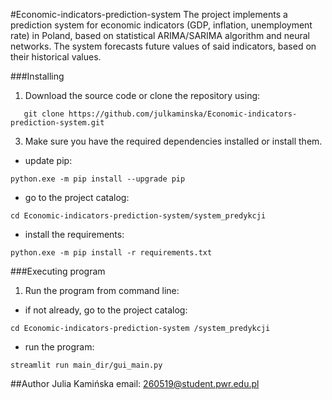 #Economic-indicators-prediction-system
The project implements a prediction system for economic indicators (GDP, inflation, unemployment rate) in Poland, based on statistical ARIMA/SARIMA algorithm and neural networks.
The system forecasts future values of said indicators, based on their historical values.

###Installing
1. Download the source code or clone the repository using:
```
   git clone https://github.com/julkaminska/Economic-indicators-prediction-system.git
```
3. Make sure you have the required dependencies installed or install them.
*	update pip:
```
python.exe -m pip install --upgrade pip
```
*	go to the project catalog:
```
cd Economic-indicators-prediction-system/system_predykcji
```
*	install the requirements:
```
python.exe -m pip install -r requirements.txt
```

###Executing program
1. Run the program from command line:
* if not already, go to the project catalog:
```
cd Economic-indicators-prediction-system /system_predykcji
```
*	run the program:
```
streamlit run main_dir/gui_main.py
```

##Author
Julia Kamińska
email: 260519@student.pwr.edu.pl
